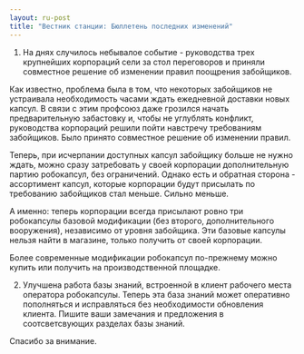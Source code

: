 ```yaml
---
layout: ru-post
title: "Вестник станции: Бюллетень последних изменений"
---
```


1) На днях случилось небывалое событие - руководства трех крупнейших корпораций сели за стол переговоров и приняли совместное решение об изменении правил поощрения забойщиков.

 Как известно, проблема была в том, что некоторых забойщиков не устраивала необходимость часами ждать ежедневной доставки новых капсул. В связи с этим профсоюз даже грозился начать предварительную забастовку и, чтобы не углублять конфликт, руководства корпораций решили пойти навстречу требованиям забойщиков. Было принято совместное решение об изменении правил.

 Теперь, при исчерпании доступных капсул забойщику больше не нужно ждать, можно сразу затребовать у своей корпорации дополнительную партию робокапсул, без ограничений. Однако есть и обратная сторона - ассортимент капсул, которые корпорации будут присылать по требованию забойщиков стал меньше. Сильно меньше.

 А именно: теперь корпорации всегда присылают ровно три робокапсулы базовой модификации (без второго, дополнительного вооружения), независимо от уровня забойщика. Эти базовые капсулы нельзя найти в магазине, только получить от своей корпорации.

 Более современные модификации робокапсул по-прежнему можно купить или получить на производственной площадке.

2) Улучшена работа базы знаний, встроенной в клиент рабочего места оператора робокапсулы. Теперь эта база знаний может оперативно пополняться и исправляться без необходимости обновления клиента. Пишите ваши замечания и предложения в соотсветсвующих разделах базы знаний.

Спасибо за внимание.
